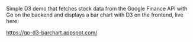 Simple D3 demo that fetches stock data from the Google Finance API with Go on the backend and displays a bar chart with D3 on the frontend, live here:

https://go-d3-barchart.appspot.com/
